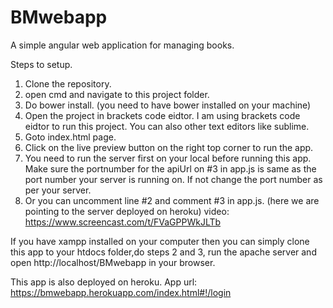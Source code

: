 # BMwebapp
A simple angular web application for managing books.

Steps to setup.
1. Clone the repository.
2. open cmd and navigate to this project folder.
3. Do bower install. (you need to have bower installed on your machine)
4. Open the project in brackets code eidtor. I am using brackets code eidtor to run this project. 
You can also other text editors like sublime.
5. Goto index.html page. 
6. Click on the live preview button on the right top corner to run the app.
7. You need to run the server first on your local before running this app. Make sure the portnumber for the apiUrl on #3 in app.js is same as the port number your server is running on. If not change the port number as per your server.
8. Or you can uncomment line #2 and comment #3 in app.js. (here we are pointing to the server deployed on heroku)
video: https://www.screencast.com/t/FVaGPPWkJLTb


If you have xampp installed on your computer then you can simply clone this app to your htdocs folder,do steps 2 and 3, run the apache server and open http://localhost/BMwebapp in your browser.

This app is also deployed on heroku. App url: https://bmwebapp.herokuapp.com/index.html#!/login
